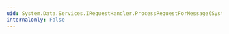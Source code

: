 ```yaml
---
uid: System.Data.Services.IRequestHandler.ProcessRequestForMessage(System.IO.Stream)
internalonly: False
---
```


